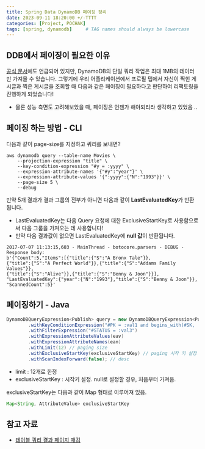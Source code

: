 ```yaml
---
title: Spring Data DynamoDB 페이징 정리
date: 2023-09-11 18:20:00 +/-TTTT
categories: [Project, POCHAK]
tags: [spring, dynamodb]     # TAG names should always be lowercase
---
```


## DDB에서 페이징이 필요한 이유

[공식 문서](https://docs.aws.amazon.com/ko_kr/amazondynamodb/latest/developerguide/Query.html)에도 언급되어 있지만, DynamoDB의 단일 쿼리 작업은 최대 1MB의 데이터만 가져올 수 있습니다. 그렇기에 우리 어플리케이션에서 프로필 탭에서 자신이 찍힌 게시글과 찍은 게시글을 조회할 때 다음과 같은 페이징이 필요하다고 판단하여 리팩토링을 진행하게 되었습니다!

-   물론 성능 측면도 고려해보았을 때, 페이징은 언젠가 해야되리라 생각하고 있었음 ..

## 페이징 하는 방법 - CLI

다음과 같이 page-size를 지정하고 쿼리를 보내면?

```
aws dynamodb query --table-name Movies \
    --projection-expression "title" \
    --key-condition-expression "#y = :yyyy" \
    --expression-attribute-names '{"#y":"year"}' \
    --expression-attribute-values '{":yyyy":{"N":"1993"}}' \
    --page-size 5 \
    --debug
```

만약 5개 결과가 결과 그룹의 전부가 아니면 다음과 같이 **LastEvaluatedKey**가 반환됩니다.

-   LastEvaluatedKey는 다음 Query 요청에 대한 ExclusiveStartKey로 사용함으로써 다음 그룹을 가져오는 데 사용합니다!
-   만약 다음 결과값이 없으면 LastEvaluatedKey에 **null 값**이 반환됩니다.

```
2017-07-07 11:13:15,603 - MainThread - botocore.parsers - DEBUG - Response body:
b'{"Count":5,"Items":[{"title":{"S":"A Bronx Tale"}},
{"title":{"S":"A Perfect World"}},{"title":{"S":"Addams Family Values"}},
{"title":{"S":"Alive"}},{"title":{"S":"Benny & Joon"}}],
"LastEvaluatedKey":{"year":{"N":"1993"},"title":{"S":"Benny & Joon"}},
"ScannedCount":5}'
```

## 페이징하기 - Java

```java
DynamoDBQueryExpression<Publish> query = new DynamoDBQueryExpression<Publish>()
        .withKeyConditionExpression("#PK = :val1 and begins_with(#SK, :val2)")
        .withFilterExpression("#STATUS = :val3")
        .withExpressionAttributeValues(eav)
        .withExpressionAttributeNames(ean)
        .withLimit(12) // paging size
        .withExclusiveStartKey(exclusiveStartKey) // paging 시작 키 설정
        .withScanIndexForward(false); // desc
```

-   limit : 12개로 한정
-   exclusiveStartKey : 시작키 설정. null로 설정할 경우, 처음부터 가져옴.

exclusiveStartKey는 다음과 같이 Map 형태로 이루어져 있음.

```java
Map<String, AttributeValue> exclusiveStartKey
```

## 참고 자료

-   [테이블 쿼리 결과 페이지 매김](https://docs.aws.amazon.com/ko_kr/amazondynamodb/latest/developerguide/Query.Pagination.html)